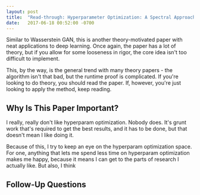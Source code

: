 ```yaml
---
layout: post
title:  "Read-through: Hyperparameter Optimization: A Spectral Approach"
date:   2017-06-18 00:52:00 -0700
---
```


Similar to Wasserstein GAN, this is another theory-motivated paper with neat
applications to deep learning. Once again, the paper has a lot of theory, but
if you allow for some looseness in rigor, the core idea isn't too difficult
to implement.

This, by the way, is the general trend with many theory papers - the
algorithm isn't that bad, but the runtime proof is complicated. If you're looking
to do theory, you should read the paper. If, however, you're just looking to
apply the method, keep reading.

Why Is This Paper Important?
----------------------------------------------------------------------

I really, really don't like hyperparam optimization. Nobody does. It's grunt
work that's required to get the best results, and it has to be done, but that
doesn't mean I like doing it.

Because of this, I try to keep an eye on the hyperparam optimization space.
For one, anything that lets me spend less time on hyperparam optimization makes
me happy, because it means I can get to the parts of research I actually like.
But also, I think


Follow-Up Questions
------------------------------------------------------------------------------
